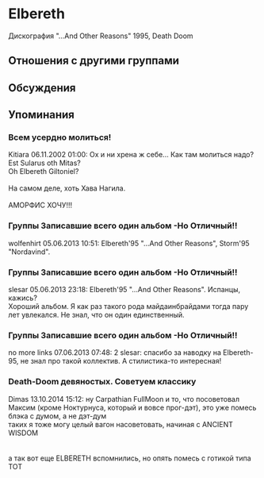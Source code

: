 # Elbereth

Дискография
"...And Other Reasons" 1995, Death Doom

## Отношения с другими группами


## Обсуждения


## Упоминания

### Всем усердно молиться!

Kitiara 06.11.2002 01:00:
Ох и ни хрена ж себе... Как там молиться надо? <BR>Est Sularus oth Mitas? <BR>Oh Elbereth Giltoniel? <BR><BR>На самом деле, хоть Хава Нагила. <BR><BR>АМОРФИС ХОЧУ!!!<BR>

### Группы Записавшие всего один альбом -Но Отличный!!

wolfenhirt 05.06.2013 10:51:
Elbereth'95 "...And Other Reasons", Storm'95 "Nordavind".

### Группы Записавшие всего один альбом -Но Отличный!!

slesar 05.06.2013 23:18:
Elbereth'95 "...And Other Reasons". Испанцы, кажись?<BR>Хороший альбом. Я как раз такого рода майдаинбрайдами тогда пару лет увлекался. Не знал, что он один единственный.

### Группы Записавшие всего один альбом -Но Отличный!!

no more links 07.06.2013 07:48:
2 slesar: спасибо за наводку на Elbereth-95, не знал про такой коллектив. А стилистика-то интересная! 

### Death-Doom девяностых. Советуем классику

Dimas 13.10.2014 15:12:
ну Carpathian FullMoon и то, что посоветовал Максим (кроме Ноктурнуса, который и вовсе прог-дэт), это уже помесь блэка с думом, а не дэт-дум<BR>таких я тоже могу целый вагон насоветовать, начиная с ANCIENT WISDOM<BR><BR><BR>а так вот еще ELBERETH вспомнились, но опять помесь с готикой типа ТОТ

